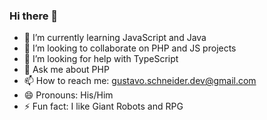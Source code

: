 ### Hi there 👋

<!-- - 🔭 I’m currently working on ... -->
- 🌱 I’m currently learning JavaScript and Java
- 👯 I’m looking to collaborate on PHP and JS projects
- 🤔 I’m looking for help with TypeScript
- 💬 Ask me about PHP
- 📫 How to reach me: gustavo.schneider.dev@gmail.com
- 😄 Pronouns: His/Him
- ⚡ Fun fact: I like Giant Robots and RPG
